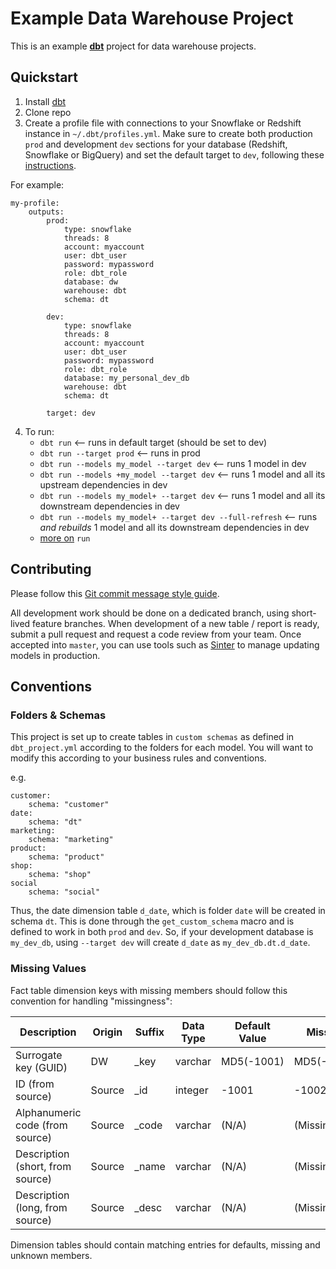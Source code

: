 # Example Data Warehouse Project

This is an example [__dbt__](https://www.getdbt.com/) project for data warehouse projects.

## Quickstart

1. Install [dbt](https://docs.getdbt.com/docs/installation)
2. Clone repo
3. Create a profile file with connections to your Snowflake or Redshift instance in `~/.dbt/profiles.yml`. Make sure to create both production `prod` and development `dev` sections for your database (Redshift, Snowflake or BigQuery) and set the default target to `dev`, following these [instructions](https://docs.getdbt.com/docs/configure-your-profile).

For example:
```
my-profile:
    outputs:
        prod:
            type: snowflake
            threads: 8
            account: myaccount
            user: dbt_user
            password: mypassword
            role: dbt_role
            database: dw
            warehouse: dbt
            schema: dt

        dev:
            type: snowflake
            threads: 8
            account: myaccount
            user: dbt_user
            password: mypassword
            role: dbt_role
            database: my_personal_dev_db
            warehouse: dbt
            schema: dt

        target: dev
```
4. To run:
    - `dbt run` <-- runs in default target (should be set to dev)
    - `dbt run --target prod` <-- runs in prod
    - `dbt run --models my_model --target dev` <-- runs 1 model in dev
    - `dbt run --models +my_model --target dev` <-- runs 1 model and all its upstream dependencies in dev
    - `dbt run --models my_model+ --target dev` <-- runs 1 model and all its downstream dependencies in dev
    - `dbt run --models my_model+ --target dev --full-refresh` <-- runs *and rebuilds* 1 model and all its downstream dependencies in dev
    - [more on](https://docs.getdbt.com/v0.10/reference#run) `run`

## Contributing

Please follow this [Git commit message style guide](https://chris.beams.io/posts/git-commit/).

All development work should be done on a dedicated branch, using short-lived feature branches. When development of a new table / report is ready, submit a pull request and request a code review from your team. Once accepted into `master`, you can use tools such as [Sinter](https://www.sinterdata.com/) to manage updating models in production.

## Conventions
### Folders & Schemas
This project is set up to create tables in `custom schemas` as defined in `dbt_project.yml` according to the folders for each model. You will want to modify this according to your business rules and conventions.

e.g.
```
customer:
    schema: "customer"
date:
    schema: "dt"
marketing:
    schema: "marketing"
product:
    schema: "product"
shop:
    schema: "shop"
social
    schema: "social"
```

Thus, the date dimension table `d_date`, which is folder `date` will be created in schema `dt`.
This is done through the `get_custom_schema` macro and is defined to work in both `prod` and `dev`.
So, if your development database is `my_dev_db`, using `--target dev` will create `d_date` as `my_dev_db.dt.d_date`.

### Missing Values
Fact table dimension keys with missing members should follow this convention for handling "missingness":

| Description                      | Origin | Suffix | Data Type | Default Value | Missing    | Unknown    |
|----------------------------------|--------|--------|-----------|---------------|------------|------------|
| Surrogate key (GUID)             | DW     | _key   | varchar   | MD5(-1001)    | MD5(-1002) | MD5(-1003) |
| ID (from source)                 | Source | _id    | integer   | -1001         | -1002      | -1003      |
| Alphanumeric code (from source)  | Source | _code  | varchar   | (N/A)         | (Missing)  | (Unknown)  |
| Description (short, from source) | Source | _name  | varchar   | (N/A)         | (Missing)  | (Unknown)  |
| Description (long, from source)  | Source | _desc  | varchar   | (N/A)         | (Missing)  | (Unknown)  |

Dimension tables should contain matching entries for defaults, missing and unknown members.
